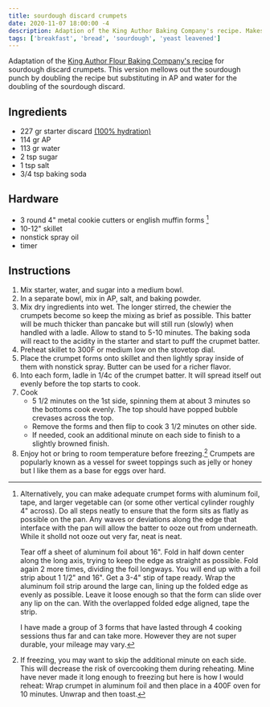```yaml
---
title: sourdough discard crumpets
date: 2020-11-07 18:00:00 -4
description: Adaption of the King Author Baking Company's recipe. Makes 6.
tags: ['breakfast', 'bread', 'sourdough', 'yeast leavened']
---
```


Adaptation of the [King Author Flour Baking Company's recipe](https://www.kingarthurbaking.com/recipes/sourdough-crumpets-recipe) for sourdough discard crumpets. This version mellows out the sourdough punch by doubling the recipe but substituting in AP and water for the doubling of the sourdough discard.

## Ingredients

- 227 gr starter discard [(100% hydration)](/concepts/bakers-math/)
- 114 gr AP
- 113 gr water
- 2 tsp sugar
- 1 tsp salt
- 3/4 tsp baking soda

## Hardware

- 3 round 4" metal cookie cutters or english muffin forms [^diy]
- 10-12" skillet
- nonstick spray oil
- timer

## Instructions

1. Mix starter, water, and sugar into a medium bowl.
1. In a separate bowl, mix in AP, salt, and baking powder.
1. Mix dry ingredients into wet. The longer stirred, the chewier the crumpets become so keep the mixing as brief as possible. This batter will be much thicker than pancake but will still run (slowly) when handled with a ladle. Allow to stand to 5-10 minutes. The baking soda will react to the acidity in the starter and start to puff the crupmet batter.
1. Preheat skillet to 300F or medium low on the stovetop dial.
1. Place the crumpet forms onto skillet and then lightly spray inside of them with nonstick spray. Butter can be used for a richer flavor.
1. Into each form, ladle in 1/4c of the crumpet batter. It will spread itself out evenly before the top starts to cook.
1. Cook
    - 5 1/2 minutes on the 1st side, spinning them at about 3 minutes so the bottoms cook evenly. The top should have popped bubble crevases across the top.
    - Remove the forms and then flip to cook 3 1/2 minutes on other side.
    - If needed, cook an additional minute on each side to finish to a slightly browned finish.
1. Enjoy hot or bring to room temperature before freezing.[^freezing] Crumpets are popularly known as a vessel for sweet toppings such as jelly or honey but I like them as a base for eggs over hard.

[^diy]: Alternatively, you can make adequate crumpet forms with aluminum foil, tape, and larger vegetable can (or some other vertical cylinder roughly 4" across). Do all steps neatly to ensure that the form sits as flatly as possible on the pan. Any waves or deviations along the edge that interface with the pan will allow the batter to ooze out from underneath. While it sholld not ooze out very far, neat is neat.

    Tear off a sheet of aluminum foil about 16". Fold in half down center along the long axis, trying to keep the edge as straight as possible. Fold again 2 more times, dividing the foil longways. You will end up with a foil strip about 1 1/2" and 16". Get a 3-4" stip of tape ready. Wrap the aluminum foil strip around the large can, lining up the folded edge as evenly as possible. Leave it loose enough so that the form can slide over any lip on the can. With the overlapped folded edge aligned, tape the strip.
    
    I have made a group of 3 forms that have lasted through 4 cooking sessions thus far and can take more. However they are not super durable, your mileage may vary.

[^freezing]: If freezing, you may want to skip the additional minute on each side. This will decrease the risk of overcooking them during reheating. Mine have never made it long enough to freezing but here is how I would reheat: Wrap crumpet in aluminum foil and then place in a 400F oven for 10 minutes. Unwrap and then toast.
